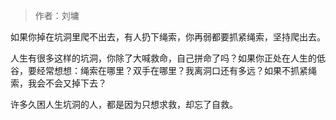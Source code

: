 > 作者：刘墉

如果你掉在坑洞里爬不出去，有人扔下绳索，你再弱都要抓紧绳索，坚持爬出去。

人生有很多这样的坑洞，你除了大喊救命，自己拼命了吗？如果你正处在人生的低谷，要经常想想：绳索在哪里？双手在哪里？我离洞口还有多远？如果不抓紧绳索，我会不会又掉下去？

许多久困人生坑洞的人，都是因为只想求救，却忘了自救。